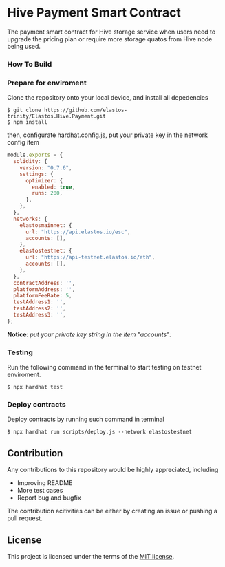 # Hive Payment Smart Contract

The payment smart contract for Hive storage service when users need to upgrade the pricing plan or require more storage quatos from Hive node being used.

### How To Build

### Prepare for enviroment
Clone the repository onto your local device, and install all depedencies

```shell
$ git clone https://github.com/elastos-trinity/Elastos.Hive.Payment.git
$ npm install
```

then, configurate hardhat.config.js, put your private key in the network config item

```javascript
module.exports = {
  solidity: {
    version: "0.7.6",
    settings: {
      optimizer: {
        enabled: true,
        runs: 200,
      },
    },
  },
  networks: {
    elastosmainnet: {
      url: "https://api.elastos.io/esc",
      accounts: [],
    },
    elastostestnet: {
      url: "https://api-testnet.elastos.io/eth",
      accounts: [],
    },
  },
  contractAddress: '',
  platformAddress: '',
  platformFeeRate: 5,
  testAddress1: '',
  testAddress2: '',
  testAddress3: '',
};
```

**Notice**: *put your private key string in the item "accounts"*.

### Testing
Run the following command in the terminal to start testing on testnet enviroment.
```shell
$ npx hardhat test
```

### Deploy contracts
Deploy contracts by running such command in terminal
```shell
$ npx hardhat run scripts/deploy.js --network elastostestnet
```



## Contribution

Any contributions  to this repository would be highly appreciated, including
- Improving README
- More test cases
- Report bug and bugfix

The contribution acitivities can be either by creating an issue or pushing a pull request.


## License

This project is licensed under the terms of the [MIT license](https://github.com/elastos-trinity/Elastos.Hive.Payment/blob/main/LICENSE).
